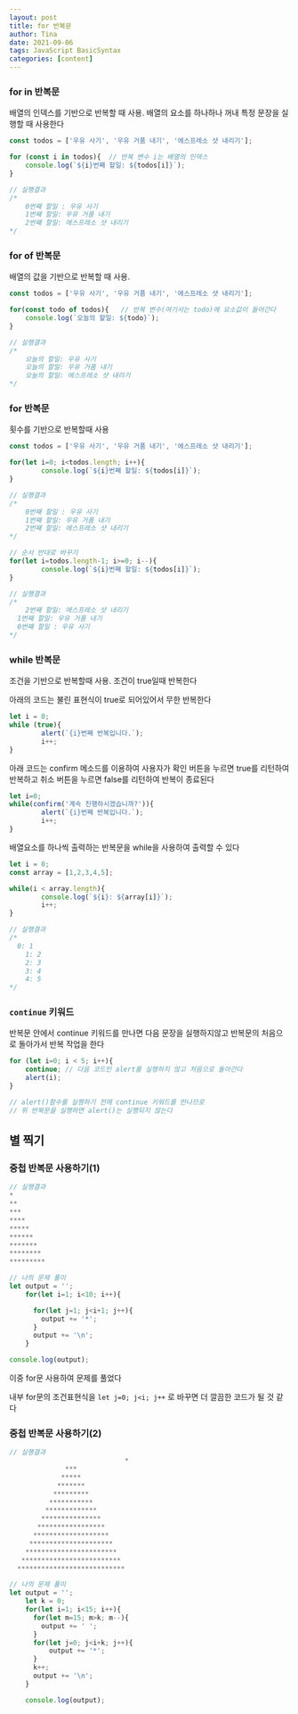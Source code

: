 ```yaml
---
layout: post
title: for 반복문
author: Tina
date: 2021-09-06
tags: JavaScript BasicSyntax
categories: [content]
---
```



### for in 반복문

배열의 인덱스를 기반으로 반복할 때 사용. 배열의 요소를 하나하나 꺼내 특정 문장을 실행할 때 사용한다

```jsx
const todos = ['우유 사기', '우유 거품 내기', '에스프레소 샷 내리기'];

for (const i in todos){  // 반복 변수 i는 배열의 인덱스
	console.log(`${i}번째 할일: ${todos[i]}`);
}

// 실행결과
/*
	0번째 할일 : 우유 사기
	1번째 할일: 우유 거품 내기
	2번째 할일: 에스프레소 샷 내리기
*/
```

### for of 반복문

배열의 값을 기반으로 반복할 때 사용.

```jsx
const todos = ['우유 사기', '우유 거품 내기', '에스프레소 샷 내리기'];

for(const todo of todos){   // 반복 변수(여기서는 todo)에 요소값이 들어간다 
	console.log(`오늘의 할일: ${todo}`);
}

// 실행결과
/*
	오늘의 할일: 우유 사기
	오늘의 할일: 우유 거품 내기
	오늘의 할일: 에스프레소 샷 내리기
*/
```

### for 반복문

횟수를 기반으로 반복할때 사용

```jsx
const todos = ['우유 사기', '우유 거품 내기', '에스프레소 샷 내리기'];

for(let i=0; i<todos.length; i++){
		console.log(`${i}번째 할일: ${todos[i]}`);
}

// 실행결과
/*
	0번째 할일 : 우유 사기
	1번째 할일: 우유 거품 내기
	2번째 할일: 에스프레소 샷 내리기
*/

// 순서 반대로 바꾸기
for(let i=todos.length-1; i>=0; i--){
		console.log(`${i}번째 할일: ${todos[i]}`);
}

// 실행결과
/*	
	2번째 할일: 에스프레소 샷 내리기
  1번째 할일: 우유 거품 내기
  0번째 할일 : 우유 사기
*/
```

### while 반복문

조건을 기반으로 반복할때 사용. 조건이 true일때 반복한다

아래의 코드는 불린 표현식이 true로 되어있어서 무한 반복한다

```jsx
let i = 0;
while (true){
		alert(`{i}번째 반복입니다.`);
		i++;
}
```

아래 코드는 confirm 메소드를 이용하여 사용자가 확인 버튼을 누르면 true를 리턴하여 반복하고 취소 버튼을 누르면 false를 리턴하여 반복이 종료된다

```jsx
let i=0;
while(confirm('계속 진행하시겠습니까?')){
		alert(`{i}번째 반복입니다.`);
		i++;
}
```

배열요소를 하나씩 출력하는 반복문을  while을 사용하여 출력할 수 있다

```jsx
let i = 0;
const array = [1,2,3,4,5];

while(i < array.length){
		console.log(`${i}: ${array[i]}`);
		i++;
}

// 실행결과
/*
  0: 1
	1: 2
	2: 3
	3: 4
	4: 5
*/
```

### `continue` 키워드

반복문 안에서 continue 키워드를 만나면 다음 문장을 실행하지않고 반복문의 처음으로 돌아가서 반복 작업을 한다

```jsx
for (let i=0; i < 5; i++){
	continue; // 다음 코드인 alert를 실행하지 않고 처음으로 돌아간다
	alert(i);	
}

// alert()함수를 실행하기 전에 continue 키워드를 만나므로
// 위 반복문을 실행하면 alert()는 실행되지 않는다
```

## 별 찍기

### 중첩 반복문 사용하기(1)

```jsx
// 실행결과
*
**
***
****
*****
******
*******
********
*********
```

```jsx
// 나의 문제 풀이
let output = '';
    for(let i=1; i<10; i++){

      for(let j=1; j<i+1; j++){
        output += '*';
      }
      output += '\n';
    }

console.log(output);
```

이중  for문 사용하여 문제를 풀었다

내부 for문의 조건표현식을 `let j=0; j<i; j++` 로 바꾸면 더 깔끔한 코드가 될 것 같다

### 중첩 반복문 사용하기(2)

```jsx
// 실행결과
							 *
              ***
             *****
            *******
           *********
          ***********
         *************
        ***************
       *****************
      *******************
     *********************
    ***********************
   *************************
  ***************************
```

```jsx
// 나의 문제 풀이
let output = '';
    let k = 0;
    for(let i=1; i<15; i++){
      for(let m=15; m>k; m--){
        output += ' ';
      }
      for(let j=0; j<i+k; j++){
          output += '*';
      }
      k++;
      output += '\n';
    }

    console.log(output);
```
